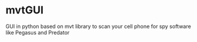 # mvtGUI
GUI in python based on mvt library to scan your cell phone for spy software like Pegasus and Predator
